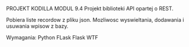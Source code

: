 PROJEKT KODILLA MODUL 9.4
Projekt biblioteki API opartej o REST.

Pobiera liste recordow z pliku json.
Mozliwosc wyswieltania, dodawania i usuwania wpisow z bazy.


Wymagania:
Python
FLask
Flask WTF

